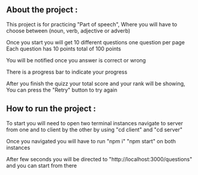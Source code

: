 
About the project :
-------------------

This project is for practicing "Part of speech",
Where you will have to choose between (noun, verb, adjective or adverb)

Once you start you will get 10 different questions one question per page
Each question has 10 points total of 100 points 

You will be notified once you answer is correct or wrong

There is a progress bar to indicate your progress

After you finish the quizz your total score and your rank will be showing, You can press the "Retry" button to try again

How to run the project :
------------------------

To start you will need to open two terminal instances navigate to server from one and to client by the other by using "cd client" and "cd server"

Once you navigated you will have to run "npm i" "npm start" on both instances

After few seconds you will be directed to "http://localhost:3000/questions" and you can start from there